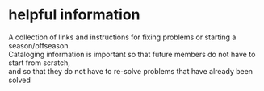 # helpful information
A collection of links and instructions for fixing problems or starting a season/offseason.  
Cataloging information is important so that future members do not have to start from scratch,  
and so that they do not have to re-solve problems that have already been solved
